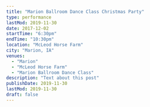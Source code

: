 ```yaml
---
title: "Marion Ballroom Dance Class Christmas Party"
type: performance
lastMod: 2019-11-30
date: 2017-12-02
startTime: "6:30pm"
endTime: "10:30pm"
location: "McLeod Horse Farm"
city: "Marion, IA"
venues:
  - "Marion"
  - "McLeod Horse Farm"
  - "Marion Ballroom Dance Class"
description: "Text about this post"
publishDate: 2019-11-30
lastMod: 2019-11-30
draft: false
---
```

